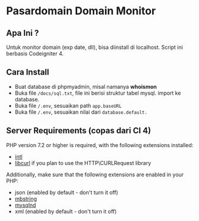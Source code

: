 # Pasardomain Domain Monitor

## Apa Ini ?

Untuk monitor domain (exp date, dll), bisa diinstall di localhost.
Script ini berbasis Codeigniter 4.


## Cara Install
- Buat database di phpmyadmin, misal namanya **whoismon**
- Buka file `/docs/sql.txt`, file ini berisi struktur tabel mysql. import ke database.
- Buka file `/.env`, sesuaikan path `app.baseURL`
- Buka file `/.env`, sesuaikan nilai dari `database.default.`

## Server Requirements (copas dari CI 4)

PHP version 7.2 or higher is required, with the following extensions installed: 

- [intl](http://php.net/manual/en/intl.requirements.php)
- [libcurl](http://php.net/manual/en/curl.requirements.php) if you plan to use the HTTP\CURLRequest library

Additionally, make sure that the following extensions are enabled in your PHP:

- json (enabled by default - don't turn it off)
- [mbstring](http://php.net/manual/en/mbstring.installation.php)
- [mysqlnd](http://php.net/manual/en/mysqlnd.install.php)
- xml (enabled by default - don't turn it off)
